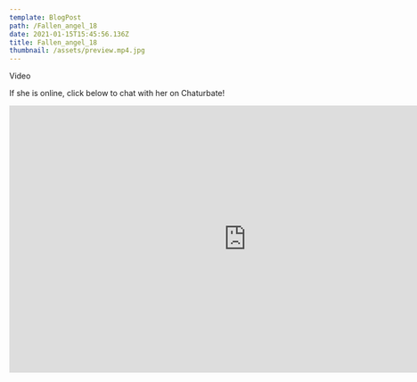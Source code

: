```yaml
---
template: BlogPost
path: /Fallen_angel_18
date: 2021-01-15T15:45:56.136Z
title: Fallen_angel_18
thumbnail: /assets/preview.mp4.jpg
---
```

Video

If she is online, click below to chat with her on Chaturbate!

<!--StartFragment-->

<iframe src="https://chaturbate.com/in/?track=embed&tour=dU9X&campaign=oYc4D&signup_notice=1&disable_sound=1&mobileRedirect=never&room=fallen_angel_18" height="480px" width="850px" frameborder="0" class="code" scrolling="no"></iframe>

<!--EndFragment-->
